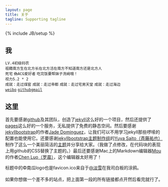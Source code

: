 ```yaml
---
layout: page
title: 关于
tagline: Supporting tagline
---
```

{% include JB/setup %}

我
---
`LV.4初级码农`<br/>
 `祖籍南方生在北方长在北方活在南方不知道南方还是北方人`<br/>
`死宅` <code><del>伪</del>ACG爱好者</code> `吃完饭要帮妹子洗碗哦！`<br/>
`视力5.2 * 2`<br/>
`成就：走过煤窑` `成就：走过帝都` `成就：走过宅男天堂` `成就：走过海边`<br/>
[`weibo`](http://weibo.com/1644788327) [`github`](https://github.com/jnriver)[`gmail`](mailto:jnriver1986@gmail.com) <br/>

这里
---
首先要感谢[github](http://github.com)及其团队，创造了[jekyll](https://github.com/mojombo/jekyll)这么好的一个项目，然后还提供了[pages](http://pages.github.com/)这么好的一个服务，无私提供了免费的静态空间。然后要感谢[jekyllbootstrap](http://jekyllbootstrap.com/)的作者[Jade Dominguez](http://plusjade.com/)，让我们可以不用学习jekyll那些啰嗦的配置也能使用它。还要感谢[jekyllbootstrap主题制作组](https://github.com/jekyllbootstrap)的[Yuya Saito（斉藤祐也）](http://www.studiomohawk.com/)制作了这么一个美丽简洁的[主题](https://github.com/jekyllbootstrap/theme-the-minimum)并分享给大家。（我做了点修改，在代码块的表现上用github的CSS替换了主题的。）最后还要感谢Mac上的Markdown编辑器[Mou](http://mouapp.com/)的作者[Chen Luo（罗晨）](http://chenluois.com/)，这个编辑器太好用了！<br>

标题中的©南瓜logo也是favicon.ico来自于[@淡雪](https://twitter.com/jeanyim)在我司白板的涂鸦。
<br><br>
如果你想做一个差不多的站点，把上面第一段的所有链接都点开然后看完就行了。